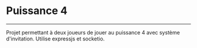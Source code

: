 # Puissance 4

---

Projet permettant à deux joueurs de jouer au puissance 4 avec système d'invitation.
Utilise expressjs et socketio.



